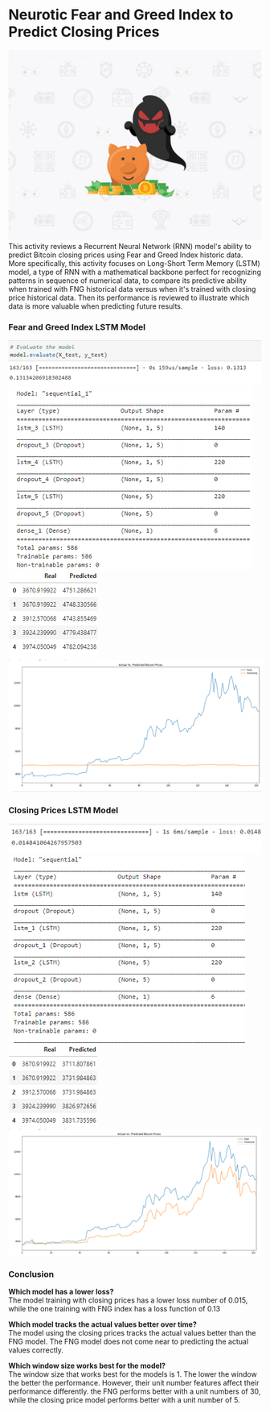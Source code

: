 # Neurotic Fear and Greed Index to Predict Closing Prices
![](Images/FN-Image.jpg)
This activity reviews a Recurrent Neural Network (RNN) model's ability to predict Bitcoin closing prices using Fear and Greed Index historic data. More specifically, this activity focuses on Long-Short Term Memory (LSTM) model, a type of RNN with a mathematical backbone perfect for recognizing patterns in sequence of numerical data, to compare its predictive ability when trained with FNG historical data versus when it's trained with closing price historical data. Then its performance is reviewed to illustrate which data is more valuable when predicting future results.


### Fear and Greed Index LSTM Model
![](Images/FNGloss.png)
<br/>
![](Images/FNGParam.png)
<br/>
![](Images/FNGtable.png)
<br/>
![](Images/FNGat5.png)


### Closing Prices LSTM Model
![](Images/CLSloss.png)
<br/>
![](Images/CLSparam.png)
<br/>
![](Images/CLStable.png)
<br/>
![](Images/CLSat5.png)

### Conclusion
**Which model has a lower loss?**<br/>
The model training with closing prices has a lower loss number of 0.015, while the one training with FNG index has a loss function of 0.13

**Which model tracks the actual values better over time?**<br/>
The model using the closing prices tracks the actual values better than the FNG model. The FNG model does not come near to predicting the actual values correctly.

**Which window size works best for the model?**<br/>
The window size that works best for the models is 1. The lower the window the better the performance. However, their unit number features affect their performance differently. the FNG performs better with a unit numbers of 30, while the closing price model performs better with a unit number of 5.

